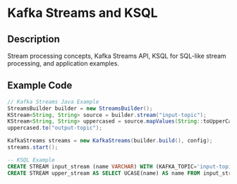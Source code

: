 # Kafka Streams and KSQL

## Description
Stream processing concepts, Kafka Streams API, KSQL for SQL-like stream processing, and application examples.

## Example Code
```java
// Kafka Streams Java Example
StreamsBuilder builder = new StreamsBuilder();
KStream<String, String> source = builder.stream("input-topic");
KStream<String, String> uppercased = source.mapValues(String::toUpperCase);
uppercased.to("output-topic");

KafkaStreams streams = new KafkaStreams(builder.build(), config);
streams.start();
```

```sql
-- KSQL Example
CREATE STREAM input_stream (name VARCHAR) WITH (KAFKA_TOPIC='input-topic', VALUE_FORMAT='JSON');
CREATE STREAM upper_stream AS SELECT UCASE(name) AS name FROM input_stream;
```
